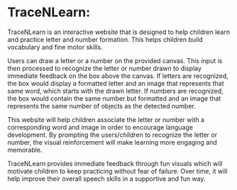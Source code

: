 # TraceNLearn:

TraceNLearn is an interactive website that is designed to help children learn and practice letter and number formation. This helps children build vocabulary and fine motor skills.

Users can draw a letter or a number on the provided canvas. This input is then processed to recognize the letter or number drawn to display immediate feedback on the box above the canvas. If letters are recognized, the box would display a formatted letter and an image that represents that same word, which starts with the drawn letter. If numbers are recognized, the box would contain the same number but formatted and an image that represents the same number of objects as the detected number.

This website will help children associate the letter or number with a corresponding word and image in order to encourage language development. By prompting the users/children to recognize the letter or number, the visual reinforcement will make learning more engaging and memorable.

TraceNLearn provides immediate feedback through fun visuals which will motivate children to keep practicing without fear of failure. Over time, it will help improve their overall speech skills in a supportive and fun way.
